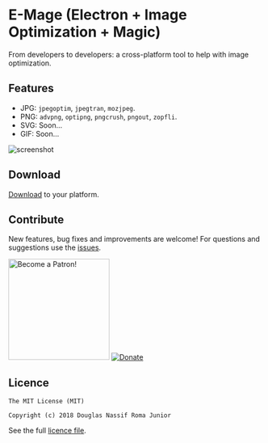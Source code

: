 # E-Mage (Electron + Image Optimization + Magic)
From developers to developers: a cross-platform tool to help with image optimization.

## Features

- JPG: `jpegoptim`, `jpegtran`, `mozjpeg`.
- PNG: `advpng`, `optipng`, `pngcrush`, `pngout`, `zopfli`.
- SVG: Soon...
- GIF: Soon...

![screenshot](https://github.com/douglasjunior/emage/blob/master/screenshot/screen.png)

## Download

[Download](https://github.com/douglasjunior/emage/releases) to your platform.

## Contribute

New features, bug fixes and improvements are welcome! For questions and suggestions use the [issues](https://github.com/douglasjunior/emage/issues).

<a href="https://www.patreon.com/douglasjunior"><img src="http://i.imgur.com/xEO164Z.png" alt="Become a Patron!" width="200" /></a>
[![Donate](https://www.paypalobjects.com/en_US/i/btn/btn_donateCC_LG.gif)](https://www.paypal.com/cgi-bin/webscr?cmd=_s-xclick&hosted_button_id=E32BUP77SVBA2)

## Licence

```
The MIT License (MIT)

Copyright (c) 2018 Douglas Nassif Roma Junior
```

See the full [licence file](https://github.com/douglasjunior/emage/blob/master/LICENSE).
